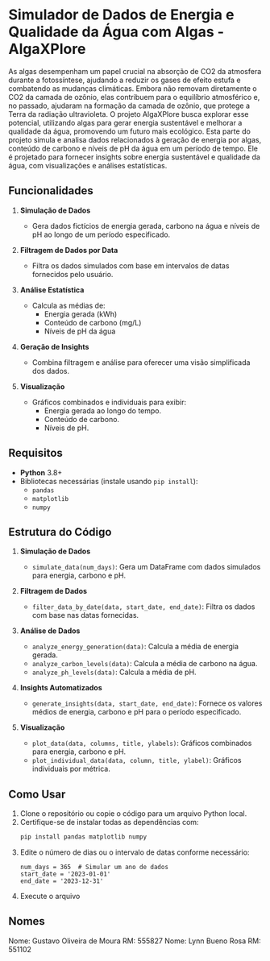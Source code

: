 # Simulador de Dados de Energia e Qualidade da Água com Algas - AlgaXPlore

As algas desempenham um papel crucial na absorção de CO2 da atmosfera durante a fotossíntese, ajudando a reduzir os gases de efeito estufa e combatendo as mudanças climáticas. Embora não removam diretamente o CO2 da camada de ozônio, elas contribuem para o equilíbrio atmosférico e, no passado, ajudaram na formação da camada de ozônio, que protege a Terra da radiação ultravioleta. O projeto AlgaXPlore busca explorar esse potencial, utilizando algas para gerar energia sustentável e melhorar a qualidade da água, promovendo um futuro mais ecológico. Esta parte do projeto simula e analisa dados relacionados à geração de energia por algas, conteúdo de carbono e níveis de pH da água em um período de tempo. Ele é projetado para fornecer insights sobre energia sustentável e qualidade da água, com visualizações e análises estatísticas.

## Funcionalidades

1. **Simulação de Dados**  
   - Gera dados fictícios de energia gerada, carbono na água e níveis de pH ao longo de um período especificado.  
   
2. **Filtragem de Dados por Data**  
   - Filtra os dados simulados com base em intervalos de datas fornecidos pelo usuário.

3. **Análise Estatística**  
   - Calcula as médias de:
     - Energia gerada (kWh)
     - Conteúdo de carbono (mg/L)
     - Níveis de pH da água

4. **Geração de Insights**  
   - Combina filtragem e análise para oferecer uma visão simplificada dos dados.

5. **Visualização**  
   - Gráficos combinados e individuais para exibir:
     - Energia gerada ao longo do tempo.
     - Conteúdo de carbono.
     - Níveis de pH.


## Requisitos

- **Python** 3.8+
- Bibliotecas necessárias (instale usando `pip install`):
  - `pandas`
  - `matplotlib`
  - `numpy`

## Estrutura do Código

1. **Simulação de Dados**  
   - `simulate_data(num_days)`: Gera um DataFrame com dados simulados para energia, carbono e pH.

2. **Filtragem de Dados**  
   - `filter_data_by_date(data, start_date, end_date)`: Filtra os dados com base nas datas fornecidas.

3. **Análise de Dados**  
   - `analyze_energy_generation(data)`: Calcula a média de energia gerada.  
   - `analyze_carbon_levels(data)`: Calcula a média de carbono na água.  
   - `analyze_ph_levels(data)`: Calcula a média de pH.  

4. **Insights Automatizados**  
   - `generate_insights(data, start_date, end_date)`: Fornece os valores médios de energia, carbono e pH para o período especificado.

5. **Visualização**  
   - `plot_data(data, columns, title, ylabels)`: Gráficos combinados para energia, carbono e pH.  
   - `plot_individual_data(data, column, title, ylabel)`: Gráficos individuais por métrica.

## Como Usar

1. Clone o repositório ou copie o código para um arquivo Python local.  
2. Certifique-se de instalar todas as dependências com:
   ```bash
   pip install pandas matplotlib numpy
3. Edite o número de dias ou o intervalo de datas conforme necessário:
   ```
   num_days = 365  # Simular um ano de dados
   start_date = '2023-01-01'
   end_date = '2023-12-31'
   ```
4. Execute o arquivo


## Nomes

Nome: Gustavo Oliveira de Moura RM: 555827
Nome: Lynn Bueno Rosa RM: 551102





